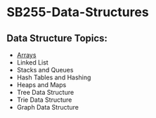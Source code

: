 # SB255-Data-Structures

<h2> Data Structure Topics:  </h2>

   * [Arrays](https://github.com/sb255/SB255-Arrays-DS)
   * Linked List
   * Stacks and Queues
   * Hash Tables and Hashing
   * Heaps and Maps
   * Tree Data Structure
   * Trie Data Structure
   * Graph Data Structure
